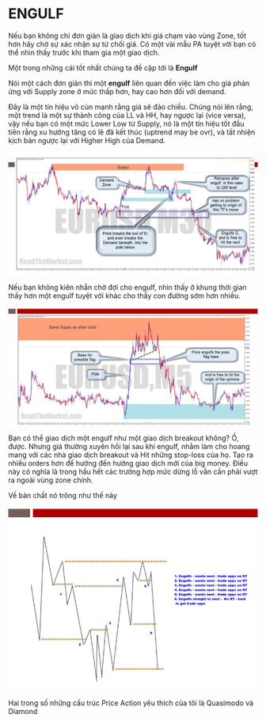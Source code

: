 # ENGULF

Nếu bạn không chỉ đơn giản là giao dịch khi giá chạm vào vùng Zone, tốt hơn hãy chờ sự xác nhận sự từ chối giá. Có một vài mẫu PA tuyệt vời bạn có thể nhìn thấy trước khi tham gia một giao dịch.

Một trong những cái tốt nhất chúng ta đề cập tới là **Engulf**

Nói một cách đơn giản thì một **engulf** liên quan đến việc làm cho giá phản ứng với Supply zone ở mức thấp hơn, hay cao hơn đối với demand.

Đây là một tín hiệu vô cùn mạnh rằng giá sẽ đảo chiều. Chúng nói lên rằng, một trend là một sự thành công của LL và HH, hay ngược lại (vice versa), vậy nếu bạn có một mức Lower Low từ Supply, nó là một tín hiệu tốt đầu tiên rằng xu hướng tăng có lẽ đã kết thúc (uptrend may be ovr), và tất nhiện kịch bản ngược lại với Higher High của Demand.

![](https://github.com/vuongmao/forexcollection/blob/master/SupplyDemandRTM/asset/engulf_supply_1.png)

Nếu bạn không kiên nhẫn chờ đợi cho engulf, nhìn thấy ở khung thời gian thấy hơn một engulf tuyệt vời khác cho thấy con đường sớm hơn nhiều.

![](https://github.com/vuongmao/forexcollection/blob/master/SupplyDemandRTM/asset/engulf_supply_2.png)

Bạn có thể giao dịch một engulf như một giao dịch breakout không? Ồ, được. Nhưng giá thường xuyên hồi lại sau khi engulf, nhằm làm cho hoang mang với các nhà giao dịch breakout và Hit những stop-loss của họ. Tạo ra nhiều orders hơn để hướng đến hướng giao dịch mới của big money. Điều này có nghĩa là trong hầu hết các trường hợp mức dừng lỗ vẫn cần phải vượt ra ngoài vùng zone chính.

Về bản chất nó trông như thế này

![](https://github.com/vuongmao/forexcollection/blob/master/SupplyDemandRTM/asset/engulf_supply_3.png)

Hai trong số những cấu trúc Price Action yêu thích của tôi là Quasimodo và Diamond
